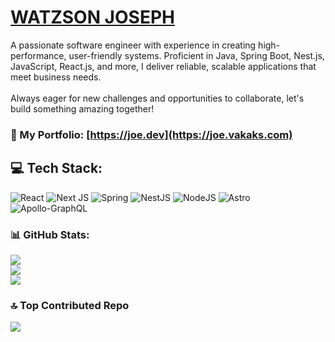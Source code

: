  # [WATZSON JOSEPH](https://joe.vakaks.com)

A passionate software engineer with experience in creating high-performance, user-friendly systems. Proficient in Java, Spring Boot, Nest.js, JavaScript, React.js, and more, I deliver reliable, scalable applications that meet business needs.<br><br>Always eager for new challenges and opportunities to collaborate, let's build something amazing together!

### 📌 My Portfolio: **[https://joe.dev](https://joe.vakaks.com)**

## 💻 Tech Stack:
![React](https://img.shields.io/badge/react-%2320232a.svg?style=for-the-badge&logo=react&logoColor=%2361DAFB) ![Next JS](https://img.shields.io/badge/Next-black?style=for-the-badge&logo=next.js&logoColor=white) ![Spring](https://img.shields.io/badge/spring-%236DB33F.svg?style=for-the-badge&logo=spring&logoColor=white) ![NestJS](https://img.shields.io/badge/nestjs-%23E0234E.svg?style=for-the-badge&logo=nestjs&logoColor=white) ![NodeJS](https://img.shields.io/badge/node.js-6DA55F?style=for-the-badge&logo=node.js&logoColor=white) ![Astro](https://img.shields.io/badge/astro-%232C2052.svg?style=for-the-badge&logo=astro&logoColor=white) ![Apollo-GraphQL](https://img.shields.io/badge/-ApolloGraphQL-311C87?style=for-the-badge&logo=apollo-graphql)  
 

 


### 📊 GitHub Stats:
![](https://github-readme-stats.vercel.app/api?username=joe-watson-sbf&theme=monokai&hide_border=false&include_all_commits=true&count_private=true)<br/>
![](https://github-readme-streak-stats.herokuapp.com/?user=joe-watson-sbf&theme=monokai&hide_border=false)<br/>
![](https://github-readme-stats.vercel.app/api/top-langs/?username=joe-watson-sbf&theme=monokai&hide_border=false&include_all_commits=true&count_private=true&layout=compact)

### 🔝 Top Contributed Repo
![](https://github-contributor-stats.vercel.app/api?username=joe-watson-sbf&limit=5&theme=dark&combine_all_yearly_contributions=true)
